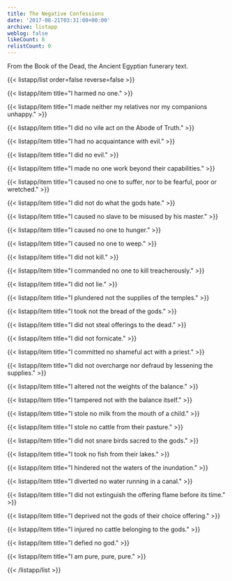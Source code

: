 ```yaml
---
title: The Negative Confessions
date: '2017-08-21T03:31:00+00:00'
archive: listapp
weblog: false
likeCount: 8
relistCount: 0
---
```


From the Book of the Dead, the Ancient Egyptian funerary text.

<!--more-->

{{< listapp/list order=false reverse=false >}}

   {{< listapp/item title="I harmed no one." >}}

   {{< listapp/item title="I made neither my relatives nor my companions unhappy." >}}

   {{< listapp/item title="I did no vile act on the Abode of Truth." >}}

   {{< listapp/item title="I had no acquaintance with evil." >}}

   {{< listapp/item title="I did no evil." >}}

   {{< listapp/item title="I made no one work beyond their capabilities." >}}

   {{< listapp/item title="I caused no one to suffer, nor to be fearful, poor or wretched." >}}

   {{< listapp/item title="I did not do what the gods hate." >}}

   {{< listapp/item title="I caused no slave to be misused by his master." >}}

   {{< listapp/item title="I caused no one to hunger." >}}

   {{< listapp/item title="I caused no one to weep." >}}

   {{< listapp/item title="I did not kill." >}}

   {{< listapp/item title="I commanded no one to kill treacherously." >}}

   {{< listapp/item title="I did not lie." >}}

   {{< listapp/item title="I plundered not the supplies of the temples." >}}

   {{< listapp/item title="I took not the bread of the gods." >}}

   {{< listapp/item title="I did not steal offerings to the dead." >}}

   {{< listapp/item title="I did not fornicate." >}}

   {{< listapp/item title="I committed no shameful act with a priest." >}}

   {{< listapp/item title="I did not overcharge nor defraud by lessening the supplies." >}}

   {{< listapp/item title="I altered not the weights of the balance." >}}

   {{< listapp/item title="I tampered not with the balance itself." >}}

   {{< listapp/item title="I stole no milk from the mouth of a child." >}}

   {{< listapp/item title="I stole no cattle from their pasture." >}}

   {{< listapp/item title="I did not snare birds sacred to the gods." >}}

   {{< listapp/item title="I took no fish from their lakes." >}}

   {{< listapp/item title="I hindered not the waters of the inundation." >}}

   {{< listapp/item title="I diverted no water running in a canal." >}}

   {{< listapp/item title="I did not extinguish the offering flame before its time." >}}

   {{< listapp/item title="I deprived not the gods of their choice offering." >}}

   {{< listapp/item title="I injured no cattle belonging to the gods." >}}

   {{< listapp/item title="I defied no god." >}}

   {{< listapp/item title="I am pure, pure, pure." >}}

{{< /listapp/list >}}
